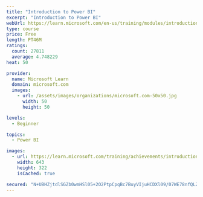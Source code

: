 ```yaml
---
title: "Introduction to Power BI"
excerpt: "Introduction to Power BI"
webUrl: https://learn.microsoft.com/en-us/training/modules/introduction-power-bi/
type: course
price: Free
length: PT46M
ratings:
  count: 27811
  average: 4.748229
heat: 50

provider:
  name: Microsoft Learn
  domain: microsoft.com
  images:
    - url: /assets/images/organizations/microsoft.com-50x50.jpg
      width: 50
      height: 50

levels:
  - Beginner

topics:
  - Power BI

images:
  - url: https://learn.microsoft.com/training/achievements/introduction-power-bi-social.png
    width: 643
    height: 322
    isCached: true

secured: "N+UBHZjtdlSGZb0wmHSl05+2O2PtpCpqBc7BuyVIjuHCDXl09/07WE78nfQLZUpLFx2P1u6qfmaIZKtbJX0hzlbtqfZxdfJnpEgh869GkseK+i9t18zPO34R8QRy3eGYm3Ee5NDqkd1hdK8ADc/IWtf5FNhR1qc30PCydwjr4QID/8rsswk2czaMYC55Tw6wAuAF0sbTk6Y1ijWcUoSIoQr05cX8DEhkihdRvFcWjGFRmZgygIkUJpQ8EPyHfmZMlwgQVlUdS7MLmMYcqvU4AxRqXosCn+Km/zlTYgw/c9goP4GaUJ/rqXrmG3znAsusHTIDHV2dR8dTQmYsQls0qOwauf+d/96ChVXwoTaTUsSyl7etp1pbUrxYZW+qIOFZBW2GmfQJk7Ec57SBq7GqKlnusufQIZw+Sp6baxfhyf3KesSGENS2Bg/2C3XDzGNW;0mkFxH16osD5U9BqCBFLnw=="
---
```


